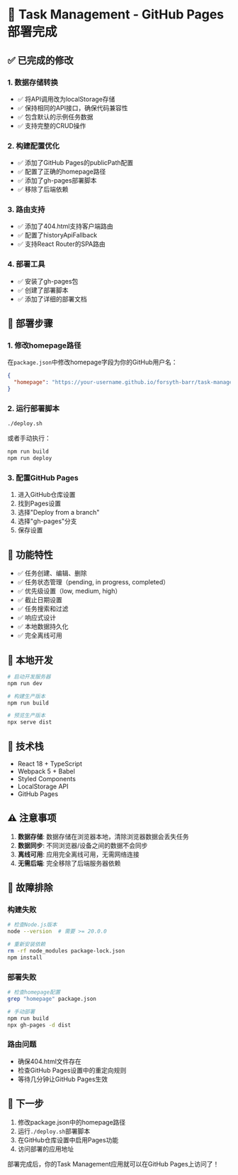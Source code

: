 # 🚀 Task Management - GitHub Pages 部署完成

## ✅ 已完成的修改

### 1. 数据存储转换

- ✅ 将API调用改为localStorage存储
- ✅ 保持相同的API接口，确保代码兼容性
- ✅ 包含默认的示例任务数据
- ✅ 支持完整的CRUD操作

### 2. 构建配置优化

- ✅ 添加了GitHub Pages的publicPath配置
- ✅ 配置了正确的homepage路径
- ✅ 添加了gh-pages部署脚本
- ✅ 移除了后端依赖

### 3. 路由支持

- ✅ 添加了404.html支持客户端路由
- ✅ 配置了historyApiFallback
- ✅ 支持React Router的SPA路由

### 4. 部署工具

- ✅ 安装了gh-pages包
- ✅ 创建了部署脚本
- ✅ 添加了详细的部署文档

## 🎯 部署步骤

### 1. 修改homepage路径

在`package.json`中修改homepage字段为你的GitHub用户名：

```json
{
  "homepage": "https://your-username.github.io/forsyth-barr/task-management"
}
```

### 2. 运行部署脚本

```bash
./deploy.sh
```

或者手动执行：

```bash
npm run build
npm run deploy
```

### 3. 配置GitHub Pages

1. 进入GitHub仓库设置
2. 找到Pages设置
3. 选择"Deploy from a branch"
4. 选择"gh-pages"分支
5. 保存设置

## 🎉 功能特性

- ✅ 任务创建、编辑、删除
- ✅ 任务状态管理（pending, in progress, completed）
- ✅ 优先级设置（low, medium, high）
- ✅ 截止日期设置
- ✅ 任务搜索和过滤
- ✅ 响应式设计
- ✅ 本地数据持久化
- ✅ 完全离线可用

## 🔧 本地开发

```bash
# 启动开发服务器
npm run dev

# 构建生产版本
npm run build

# 预览生产版本
npx serve dist
```

## 📱 技术栈

- React 18 + TypeScript
- Webpack 5 + Babel
- Styled Components
- LocalStorage API
- GitHub Pages

## ⚠️ 注意事项

1. **数据存储**: 数据存储在浏览器本地，清除浏览器数据会丢失任务
2. **数据同步**: 不同浏览器/设备之间的数据不会同步
3. **离线可用**: 应用完全离线可用，无需网络连接
4. **无需后端**: 完全移除了后端服务器依赖

## 🐛 故障排除

### 构建失败

```bash
# 检查Node.js版本
node --version  # 需要 >= 20.0.0

# 重新安装依赖
rm -rf node_modules package-lock.json
npm install
```

### 部署失败

```bash
# 检查homepage配置
grep "homepage" package.json

# 手动部署
npm run build
npx gh-pages -d dist
```

### 路由问题

- 确保404.html文件存在
- 检查GitHub Pages设置中的重定向规则
- 等待几分钟让GitHub Pages生效

## 🎯 下一步

1. 修改package.json中的homepage路径
2. 运行`./deploy.sh`部署脚本
3. 在GitHub仓库设置中启用Pages功能
4. 访问部署的应用地址

部署完成后，你的Task Management应用就可以在GitHub Pages上访问了！

